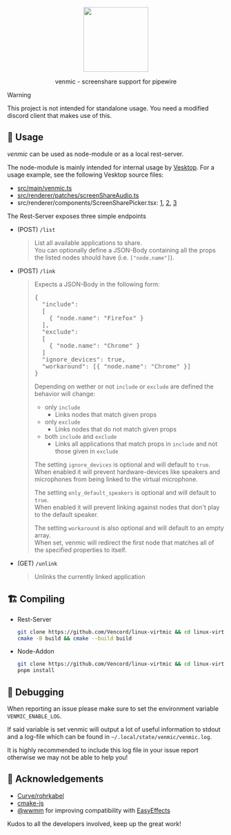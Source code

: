 <div align="center">

<img src="https://avatars.githubusercontent.com/u/113042587" width="150">

<br/>

venmic - screenshare support for pipewire

</div>

> [!WARNING]  
> This project is not intended for standalone usage. You need a modified discord client that makes use of this.

## 📖 Usage

_venmic_ can be used as node-module or as a local rest-server.

The node-module is mainly intended for internal usage by [Vesktop](https://github.com/Vencord/Vesktop).
For a usage example, see the following Vesktop source files:
- [src/main/venmic.ts](https://github.com/Vencord/Vesktop/blob/main/src/main/venmic.ts)
- [src/renderer/patches/screenShareAudio.ts](https://github.com/Vencord/Vesktop/blob/main/src/renderer/patches/screenShareAudio.ts)
- src/renderer/components/ScreenSharePicker.tsx: [1](https://github.com/Vencord/Vesktop/blob/4abae9c7082081dcae667916d9608e23adf688a9/src/renderer/components/ScreenSharePicker.tsx#L109-L115), [2](https://github.com/Vencord/Vesktop/blob/4abae9c7082081dcae667916d9608e23adf688a9/src/renderer/components/ScreenSharePicker.tsx#L253-L256), [3](https://github.com/Vencord/Vesktop/blob/4abae9c7082081dcae667916d9608e23adf688a9/src/renderer/components/ScreenSharePicker.tsx#L94)

The Rest-Server exposes three simple endpoints
* (POST) `/list`
  > List all available applications to share.  
  > You can optionally define a JSON-Body containing all the props the listed nodes should have (i.e. `["node.name"]`).

* (POST) `/link`  
  <blockquote>
  Expects a JSON-Body in the following form:
  <pre lang="json">
  {
    "include": 
    [
      { "node.name": "Firefox" }
    ],
    "exclude":
    [
      { "node.name": "Chrome" }
    ]
    "ignore_devices": true,
    "workaround": [{ "node.name": "Chrome" }]
  }
  </pre>

  Depending on wether or not `include` or `exclude` are defined the behavior will change:

  * only `include`
    * Links nodes that match given props
  * only `exclude`
    * Links nodes that do not match given props
  * both `include` and `exclude`
    * Links all applications that match props in `include` and not those given in `exclude`

  The setting `ignore_devices` is optional and will default to `true`.  
  When enabled it will prevent hardware-devices like speakers and microphones from being linked to the virtual microphone.

  The setting `only_default_speakers` is optional and will default to `true`.  
  When enabled it will prevent linking against nodes that don't play to the default speaker.

  The setting `workaround` is also optional and will default to an empty array.  
  When set, venmic will redirect the first node that matches all of the specified properties to itself.
  </blockquote>

* (GET) `/unlink`
  > Unlinks the currently linked application

## 🏗️ Compiling

* Rest-Server
    ```bash
    git clone https://github.com/Vencord/linux-virtmic && cd linux-virtmic
    cmake -B build && cmake --build build
    ```

* Node-Addon
    ```bash
    git clone https://github.com/Vencord/linux-virtmic && cd linux-virtmic
    pnpm install
    ```

## 🐛 Debugging

When reporting an issue please make sure to set the environment variable `VENMIC_ENABLE_LOG`.

If said variable is set venmic will output a lot of useful information to stdout and a log-file which can be found in `~/.local/state/venmic/venmic.log`.

It is highly recommended to include this log file in your issue report otherwise we may not be able to help you!

## 🤝 Acknowledgements

* [Curve/rohrkabel](https://github.com/Curve/rohrkabel/)
* [cmake-js](https://github.com/cmake-js/cmake-js)
* [@wwmm](https://github.com/wwmm) for improving compatibility with [EasyEffects](https://github.com/wwmm/easyeffects)

Kudos to all the developers involved, keep up the great work!
